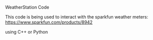 WeatherStation Code

This code is being used to interact with the sparkfun weather  meters:
https://www.sparkfun.com/products/8942

using C++ or Python


